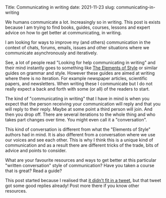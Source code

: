 Title: Communicating in writing
date: 2021-11-23
slug: communicating-in-writing

We humans communicate a lot. Increasingly so in writing. This post is exists
because I am trying to find books, guides, courses, lessons and expert advice
on how to get better at communicating, in writing.

I am looking for ways to improve my (and others) communication in the context
of chats, forums, emails, issues and other situations where we communicate
asynchronously and iteratively.

See, a lot of people read "Looking for help communicating in writing" and their
mind instantly goes to something like [The Elements of Style](https://en.wikipedia.org/wiki/The_Elements_of_Style) or similar guides on grammar and style. However these
guides are aimed at writing where there is no iteration. For example newspaper
articles, scientific papers, and newsletters. When writing these I communicate
but I do not really expect a back and forth with some (or all) of the readers
to start.

The kind of "communicating in writing" that I have in mind is when you expect
that the person receiving your communication will reply and that you will reply
to their reply. Maybe at some point a third person will join. And then you
drop off. There are several iterations to the whole thing and who takes part
changes over time. You might even call it a "conversation".

This kind of conversation is different from what the "Elements of Style"
authors had in mind. It is also different from a conversation where we use our
voices and see each other. This is why I think this is a unique kind of
communication and as a result there are different tricks of the trade, bits
of advice and points to consider.

What are your favourite resources and ways to get better at this particular
"written conversation" style of communication? Have you taken a course that
is great? Read a guide?

This post started because I realised that [it didn't fit in a tweet](https://twitter.com/betatim/status/1460555945545809922), but that tweet got some good replies already! Post more
there if you know other resources.
